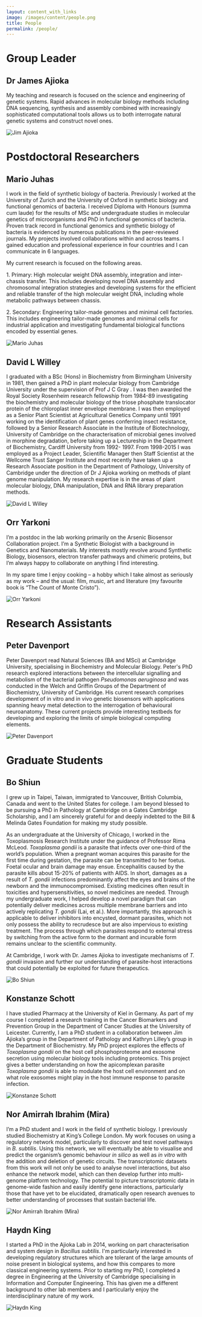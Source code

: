 ```yaml
---
layout: content_with_links
image: /images/content/people.png
title: People
permalink: /people/
---
```

<!-- Unfortunately, the flavour of markdown github uses doesn't support markdown within HTML block elements (i.e. div), which are required by the University theme, so we'll have to write entries in HTML.
There's a template below - just copy-paste and fill in the relevent details.
Uploading an image directly isn't currently supported by github (Nov 2015), so you'll have to pull the repository, commit the extra images and push back using git.

<div class="campl-listing-item clearfix">
<div class="campl-column9">
<div class="campl-content-container">
<h2>PERSON NAME HERE</h2>
<p>PERSON BIO HERE</p>
</div>
</div>
<div class="campl-column3">
<div class="campl-content-container">
<img src="{{ site.baseurl }}/images/content/IMAGE_NAME.jpg" title="PERSON NAME" class="campl-scale-with-grid" />
</div>
</div>
</div>

-->

Group Leader
============

<div class="campl-listing-item clearfix">
<div class="campl-column9">
<div class="campl-content-container">
<h2>Dr James Ajioka</h2>
<p>My teaching and research is focused on the science and engineering of genetic systems.
Rapid advances in molecular biology methods including DNA sequencing, synthesis and 
assembly combined with increasingly sophisticated computational tools allows us to both 
interrogate natural genetic systems and construct novel ones.</p>
</div>
</div>
<div class="campl-column3">
<div class="campl-content-container">
<img src="{{ site.baseurl }}/images/content/jim.jpg" title="Jim Ajioka" class="campl-scale-with-grid" />
</div>
</div>
</div>

Postdoctoral Researchers
========================

<div class="campl-listing-item clearfix">
<div class="campl-column9">
<div class="campl-content-container">
<h2>Mario Juhas</h2>
<p>I work in the field of synthetic biology of bacteria. Previously I worked at the University of Zurich
and the University of Oxford in synthetic biology and functional genomics of bacteria. I received 
Diploma with Honours (summa cum laude) for the results of MSc and undergraduate studies in 
molecular genetics of microorganisms and PhD in functional genomics of bacteria. Proven track 
record in functional genomics and synthetic biology of bacteria is evidenced by numerous 
publications in the peer-reviewed journals. My projects involved collaborations within and across 
teams. I gained education and professional experience in four countries and I can communicate in 6 
languages.
</p><p>
My current research is focused on the following areas. 
</p><p>
1. Primary: High molecular weight DNA assembly, integration and inter-chassis transfer. This 
includes developing novel DNA assembly and chromosomal integration strategies and 
developing systems for the efficient and reliable transfer of the high molecular weight DNA, 
including whole metabolic pathways between chassis.
</p><p>
2. Secondary: Engineering tailor-made genomes and minimal cell factories. This includes
engineering tailor-made genomes and minimal cells for industrial application and 
investigating fundamental biological functions encoded by essential genes.
</p>
</div>
</div>
<div class="campl-column3">
<div class="campl-content-container">
<img src="{{ site.baseurl }}/images/content/mario.jpg" title="Mario Juhas" class="campl-scale-with-grid" />
</div>
</div>
</div>

<div class="campl-listing-item clearfix">
<div class="campl-column9">
<div class="campl-content-container">
<h2>David L Willey</h2>
<p>I graduated with a BSc (Hons) in Biochemistry from Birmingham University in 
1981, then gained a PhD in plant molecular biology from Cambridge University 
under the supervision of Prof J C Gray . I was then awarded the Royal Society 
Rosenheim research fellowship from 1984-89 investigating the biochemistry and 
molecular biology of the triose phosphate translocator protein of the chloroplast 
inner envelope membrane. I was then employed as a Senior Plant Scientist at 
Agricultural Genetics Company until 1991 working on the identification of plant 
genes conferring insect resistance, followed by a Senior Research Associate in 
the Institute of Biotechnology, University of Cambridge on the characterisation 
of microbial genes involved in morphine degradation, before taking up a 
Lectureship in the Department of Biochemistry, Cardiff University from 1992-
1997. From 1998-2015 I was employed as a Project Leader, Scientific Manager 
then Staff Scientist at the Wellcome Trust Sanger Institute and most recently 
have taken up a Research Associate position in the Department of Pathology, 
University of Cambridge under the direction of Dr J Ajioka working on methods 
of plant genome manipulation. My research expertise is in the areas of plant 
molecular biology, DNA manipulation, DNA and RNA library preparation 
methods.</p>
</div>
</div>
<div class="campl-column3">
<div class="campl-content-container">
<img src="{{ site.baseurl }}/images/content/dave.jpg" title="David L Willey" class="campl-scale-with-grid" />
</div>
</div>
</div>

<div class="campl-listing-item clearfix">
<div class="campl-column9">
<div class="campl-content-container">
<h2>Orr Yarkoni</h2>
<p>I’m a postdoc in the lab working primarily on the Arsenic Biosensor Collaboration project. I’m a Synthetic Biologist with a background in Genetics and Nanomaterials. My interests mostly revolve around Synthetic Biology, biosensors, electron transfer pathways and chimeric proteins, but I’m always happy to collaborate on anything I find interesting. 
</p><p>
In my spare time I enjoy cooking – a hobby which I take almost as seriously as my work – and the usual: film, music, art and literature (my favourite book is “The Count of Monte Cristo”).</p>
</div>
</div>
<div class="campl-column3">
<div class="campl-content-container">
<img src="{{ site.baseurl }}/images/content/orr.jpg" title="Orr Yarkoni" class="campl-scale-with-grid" />
</div>
</div>
</div>

Research Assistants
===================

<div class="campl-listing-item clearfix">
<div class="campl-column9">
<div class="campl-content-container">
<h2>Peter Davenport</h2>
<p>Peter Davenport read Natural Sciences (BA and MSci) at Cambridge University, specialising in Biochemistry and Molecular Biology. Peter's PhD research explored interactions between the intercellular signalling and metabolism of the bacterial pathogen <i>Pseudomonas aeruginosa</i> and was conducted in the Welch and Griffin Groups of the Department of Biochemistry, University of Cambridge. His current research comprises development of in vitro and in vivo genetic biosensors with applications spanning heavy metal detection to the interrogation of behavioural neuroanatomy. These current projects provide interesting testbeds for developing and exploring the limits of simple biological computing elements.</p>
</div>
</div>
<div class="campl-column3">
<div class="campl-content-container">
<img src="{{ site.baseurl }}/images/content/pete.jpg" title="Peter Davenport" class="campl-scale-with-grid" />
</div>
</div>
</div>


Graduate Students
=================

<div class="campl-listing-item clearfix">
<div class="campl-column9">
<div class="campl-content-container">
<h2>Bo Shiun</h2>
<p>I grew up in Taipei, Taiwan, immigrated to Vancouver, British Columbia, Canada and went to the United States for college. I am beyond blessed to be pursuing a PhD in Pathology at Cambridge on a Gates Cambridge Scholarship, and I am sincerely grateful for and deeply indebted to the Bill & Melinda Gates Foundation for making my study possible.
</p><p>
As an undergraduate at the University of Chicago, I worked in the Toxoplasmosis Research Institute under the guidance of Professor Rima McLeod. <i>Toxoplasma gondii</i> is a parasite that infects over one-third of the world’s population. When a pregnant woman acquires this parasite for the first time during gestation, the parasite can be transmitted to her foetus. Foetal ocular and brain damage may ensue. Encephalitis caused by the parasite kills about 15-20% of patients with AIDS. In short, damages as a result of <i>T. gondii</i> infections predominantly affect the eyes and brains of the newborn and the immunocompromised. Existing medicines often result in toxicities and hypersensitivities, so novel medicines are needed. Through my undergraduate work, I helped develop a novel paradigm that can potentially deliver medicines across multiple membrane barriers and into actively replicating <i>T. gondii</i> (Lai, et al.). More importantly, this approach is applicable to deliver inhibitors into encysted, dormant parasites, which not only possess the ability to recrudesce but are also impervious to existing treatment. The process through which parasites respond to external stress by switching from the active form to the dormant and incurable form remains unclear to the scientific community. 
</p><p>
At Cambridge, I work with Dr. James Ajioka to investigate mechanisms of <i>T. gondii</i> invasion and further our understanding of parasite-host interactions that could potentially be exploited for future therapeutics.</p>
</div>
</div>
<div class="campl-column3">
<div class="campl-content-container">
<img src="{{ site.baseurl }}/images/content/bo.jpg" title="Bo Shiun" class="campl-scale-with-grid" />
</div>
</div>
</div>

<div class="campl-listing-item clearfix">
<div class="campl-column9">
<div class="campl-content-container">
<h2>Konstanze Schott</h2>
<p>I have studied Pharmacy at the University of Kiel in Germany. As part of my course I completed a 
research training in the Cancer Biomarkers and Prevention Group in the Department of Cancer 
Studies at the University of Leicester. Currently, I am a PhD student in a collaboration between Jim 
Ajioka’s group in the Department of Pathology and Kathryn Lilley’s group in the Department of 
Biochemistry. My PhD project explores the effects of <i>Toxoplasma gondii</i> on the host cell 
phosphoproteome and exosome secretion using molecular biology tools including proteomics. This 
project gives a better understanding on how the apicomplexan parasite <i>Toxoplasma gondii</i> is able to 
modulate the host cell environment and on what role exosomes might play in the host immune 
response to parasite infection.</p>
</div>
</div>
<div class="campl-column3">
<div class="campl-content-container">
<img src="{{ site.baseurl }}/images/content/konstanze.jpg" title="Konstanze Schott" class="campl-scale-with-grid" />
</div>
</div>
</div>

<div class="campl-listing-item clearfix">
<div class="campl-column9">
<div class="campl-content-container">
<h2>Nor Amirrah Ibrahim (Mira)</h2>
<p>I’m a PhD student and I work in the field of synthetic biology. I previously studied Biochemistry at King’s College London. My work focuses on using a regulatory network model, particularly to discover and test novel pathways in <i>B. subtilis</i>. Using this network, we will eventually be able to visualise and predict the organism’s genomic behaviour <i>in silico</i> as well as <i>in vitro</i> with the addition and deletion of genetic circuits. The transcriptomic datasets from this work will not only be used to analyse novel interactions, but also enhance the network model, which can then develop further into multi-genome platform technology. The potential to picture transcriptomic data in genome-wide fashion and easily identify gene interactions, particularly those that have yet to be elucidated, dramatically open research avenues to better understanding of processes that sustain bacterial life.</p>
</div>
</div>
<div class="campl-column3">
<div class="campl-content-container">
<img src="{{ site.baseurl }}/images/content/mira.jpg" title="Nor Amirrah Ibrahim (Mira)" class="campl-scale-with-grid" />
</div>
</div>
</div>

<div class="campl-listing-item clearfix">
<div class="campl-column9">
<div class="campl-content-container">
<h2>Haydn King</h2>
<p>I started a PhD in the Ajioka Lab in 2014, working on part characterisation and system design in 
<i>Bacillus subtilis</i>. I'm particularly interested in developing regulatory structures which are 
tolerant of the large amounts of noise present in biological systems, and how this compares to more 
classical engineering systems. Prior to starting my PhD, I completed a degree in Engineering at the 
University of Cambridge specialising in Information and Computer Engineering. This has given me a 
different background to other lab members and I particularly enjoy the interdisciplinary nature of 
my work.</p>
</div>
</div>
<div class="campl-column3">
<div class="campl-content-container">
<img src="{{ site.baseurl }}/images/content/haydn.jpg" title="Haydn King" class="campl-scale-with-grid" />
</div>
</div>
</div>
